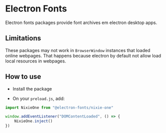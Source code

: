 # Electron Fonts

Electron fonts packages provide font archives em electron desktop apps.

## Limitations

These packages may not work in `BrowserWindow` instances that loaded online webpages. That happens because electron by default not allow load local resources in webpages.

## How to use

* Install the package

* On your `preload.js`, add:

```ts
import NixieOne from "@electron-fonts/nixie-one"

window.addEventListener("DOMContentLoaded", () => {
    NixieOne.inject()
})
```